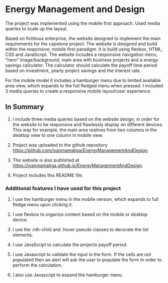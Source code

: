 # Energy Management and Design

The project was implemented using the mobile first approach. Used media queries to scale up the layout.

Based on fictitious enterprise, the website designed to implement the main requirements for the capstone project. The website is designed and build within the responsive, mobile first paradigm. It is build using flexbox, HTML, CSS and JavaScript. The website includes a responsive navigation menu, "hero" image/background, main area with business projects and a energy savings calculator. The calculator should calculate the payoff time period based on investment, yearly project savings and the interest rate.

For the mobile model it includes a hamburger menu due to limited available area view, which expands to the full fledged menu when pressed. I included 3 media queries to create a responsive mobile layout/user experience.

## In Summary

1. I include three media queries based on the website design, in order for the website to be responsive and flawlessly display on different devices. This way for example, the main area realines from two columns in the desktop view to one column in mobile view.

2. Project was uploaded to the github repository <https://github.com/ivanmamaliga/EnergyManagementAndDesign>.

3. The website is also published at  <https://ivanmamaliga.github.io/EnergyManagementAndDesign>.

4. Project includes this README file.

### Additional features I have used for this project

1. I use the hamburger menu in the mobile version, which expands to full fledge menu upon clicking it.

2. I use flexbox to organize content based on the mobile or desktop device.

3. I use the :nth-child and :hover pseudo classes to decorate the list elements.

4. I use JavaScript to calculate the projects payoff period.

5. I use Javascript to validate the input in the form. If the cells are not populated then an alert will ask the user to populate the form in order to perform the calculation.

6. I also use Javascript to expand the hamburger menu.


